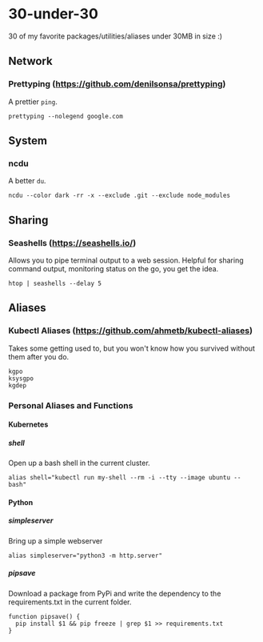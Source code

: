 # 30-under-30
30 of my favorite packages/utilities/aliases under 30MB in size :)

## Network
### Prettyping (https://github.com/denilsonsa/prettyping)
A prettier `ping`.
```
prettyping --nolegend google.com
```

## System
### ncdu 
A better `du`.
```
ncdu --color dark -rr -x --exclude .git --exclude node_modules
```

## Sharing
### Seashells (https://seashells.io/)
Allows you to pipe terminal output to a web session. Helpful for sharing command output, monitoring status on the go, you get the idea.
```
htop | seashells --delay 5
```

## Aliases
### Kubectl Aliases (https://github.com/ahmetb/kubectl-aliases)
Takes some getting used to, but you won't know how you survived without them after you do.
```
kgpo
ksysgpo
kgdep
```

### Personal Aliases and Functions
#### Kubernetes
##### shell
Open up a bash shell in the current cluster.
```
alias shell="kubectl run my-shell --rm -i --tty --image ubuntu -- bash"
```

#### Python
##### simpleserver
Bring up a simple webserver
```
alias simpleserver="python3 -m http.server"
```
##### pipsave
Download a package from PyPi and write the dependency to the requirements.txt in the current folder.

```
function pipsave() {
  pip install $1 && pip freeze | grep $1 >> requirements.txt
}
```

